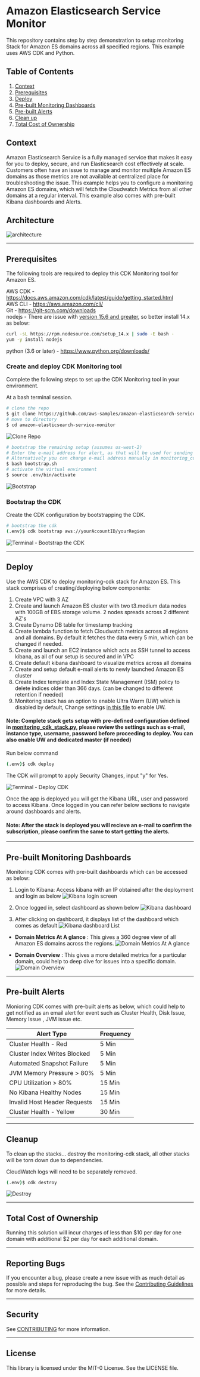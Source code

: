 # Amazon Elasticsearch Service Monitor

This repository contains step by step demonstration to setup monitoring Stack for Amazon ES domains across all specified regions. This example uses AWS CDK and Python.


## Table of Contents
1. [Context](#context)
2. [Prerequisites](#prerequisites)
3. [Deploy](#deploy)
4. [Pre-built Monitoring Dashboards](#dashboards)
5. [Pre-built Alerts](#alerts)
6. [Clean up](#cleanup)
7. [Total Cost of Ownership](#tco)

## Context <a name="context"></a>
Amazon Elasticsearch Service is a fully managed service that makes it easy for you to deploy, secure, and run Elasticsearch cost effectively at scale. Customers often have an issue to manage and monitor multiple Amazon ES domains as those metrics are not available at centralized place for troubleshooting the issue. 
This example helps you to configure a monitoring Amazon ES domains, which will fetch the Cloudwatch Metrics from all other domains at a regular interval. This example also comes with pre-built Kibana dashboards and Alerts. 

## Architecture
![architecture](/images/Amazon_ES_Monitoring_Framework.png)

-----

## Prerequisites <a name="prerequisites"></a>

The following tools are required to deploy this CDK Monitoring tool for Amazon ES.

AWS CDK - https://docs.aws.amazon.com/cdk/latest/guide/getting_started.html  
AWS CLI - https://aws.amazon.com/cli/  
Git -  https://git-scm.com/downloads  
nodejs - There are issue with [version 15.6 and greater](https://github.com/aws/aws-cdk/issues/12536), so better install 14.x as below:
```bash
curl -sL https://rpm.nodesource.com/setup_14.x | sudo -E bash -
yum -y install nodejs
```
python (3.6 or later) - https://www.python.org/downloads/  

### Create and deploy CDK Monitoring tool

Complete the following steps to set up the CDK Monitoring tool in your environment.

At a bash terminal session.

```bash
# clone the repo
$ git clone https://github.com/aws-samples/amazon-elasticsearch-service-monitor.git
# move to directory
$ cd amazon-elasticsearch-service-monitor
```

![Clone Repo](/images/cdk_monitoring_clone.png)

```bash
# bootstrap the remaining setup (assumes us-west-2)
# Enter the e-mail address for alert, as that will be used for sending the alert
# Alternatively you can change e-mail address manually in monitoring_cdk/monitoring_cdk_stack.py
$ bash bootstrap.sh
# activate the virtual environment
$ source .env/bin/activate
```

![Bootstrap](/images/cdk_monitoring_bootstrap.png)

### Bootstrap the CDK

Create the CDK configuration by bootstrapping the CDK.

```bash
# bootstrap the cdk
(.env)$ cdk bootstrap aws://yourAccountID/yourRegion
```

![Terminal - Bootstrap the CDK](/images/cdk_monitoring_bootstrap_cdk.png)

-----

## Deploy <a name="deploy"></a>
Use the AWS CDK to deploy monitoring-cdk stack for Amazon ES. This stack comprises of creating/deploying below components:
1. Create VPC with 3 AZ
2. Create and launch Amazon ES cluster with two t3.medium data nodes with 100GB of EBS storage volume. 2 nodes spreads across 2 different AZ's
3. Create Dynamo DB table for timestamp tracking 
4. Create lambda function to fetch Cloudwatch metrics across all regions and all domains. By default it fetches the data every 5 min, which can be changed if needed. 
5. Create and launch an EC2 instance which acts as SSH tunnel to access kibana, as all of our setup is secured and in VPC
6. Create default kibana dashboard to visualize metrics across all domains
7. Create and setup default e-mail alerts to newly launched Amazon ES cluster
8. Create Index template and Index State Management (ISM) policy to delete indices older than 366 days. (can be changed to different retention if needed)
9. Monitoring stack has an option to enable Ultra Warm (UW) which is disabled by default, Change settings [in this file](monitoring_cdk/monitoring_cdk_stack.py) to enable UW.


#### Note: Complete stack gets setup with pre-defined configuration defined in [monitoring_cdk_stack.py](monitoring_cdk/monitoring_cdk_stack.py), please review the settings such as e-mail, instance type, username, password before proceeding to deploy. You can also enable UW and dedicated master (if needed)

Run below command 
```bash
(.env)$ cdk deploy
```

The CDK will prompt to apply Security Changes, input "y" for Yes.

![Terminal - Deploy CDK](/images/cdk_monitoring_deploy.png)

  Once the app is deployed you will get the Kibana URL, user and password to access Kibana. Once logged in you can refer below sections to navigate around dashboards and alerts.

####  Note: After the stack is deployed you will recieve an e-mail to confirm the subscription, please confirm the same to start getting the alerts.  

-----

## Pre-built Monitoring Dashboards <a name="dashboards"></a>
  Monitoring CDK comes with pre-built dashboards which can be accessed as below:
  1. Login to Kibana: Access kibana with an IP obtained after the deployment and login as below
      ![Kibana login screen](/images/kibana_login.png)

  2. Once logged in, select dashboard as shown below
      ![Kibana dashboard](/images/kibana_select_dashboard.png)

  3. After clicking on dashboard, it displays list of the dashboard which comes as default
      ![Kibana dashboard List](/images/kibana_dashboards_list.png)

   - **Domain Metrics At A glance** : This gives a 360 degree view of all Amazon ES domains across the regions. 
      ![Domain Metrics At A glance](/images/dashboard_domain_metrics_at_a_glance.png)
   
   - **Domain Overview** :  This gives a more detailed metrics for a particular domain, could help to deep dive for issues into a specific domain. 
      ![Domain Overview](/images/dashboard_domain_overview.png)

-----

## Pre-built Alerts <a name="alerts"></a>

  Monioring CDK comes with pre-built alerts as below, which could help to get notified as an email alert for event such as Cluster Health, Disk Issue, Memory Issue , JVM issue etc. 
  
| Alert Type                    | Frequency     |
| ----------------------------- | ------------- |
| Cluster Health - Red          | 5 Min         |
| Cluster Index Writes Blocked  | 5 Min         |
| Automated Snapshot Failure    | 5 Min         |
| JVM Memory Pressure > 80%     | 5 Min         |
| CPU Utilization > 80%         | 15 Min        |
| No Kibana Healthy Nodes       | 15 Min        |
| Invalid Host Header Requests  | 15 Min        |
| Cluster Health - Yellow       | 30 Min        |

-----
## Cleanup <a name=cleanup></a>

To clean up the stacks... destroy the monitoring-cdk stack, all other stacks will be torn down due to dependencies. 

CloudWatch logs will need to be separately removed.

```bash
(.env)$ cdk destroy
```

![Destroy](/images/cdk_monitoring_destroy.png)

-----
## Total Cost of Ownership <a name=tco></a>

Running this solution will incur charges of less than $10 per day for one domain with additional $2 per day for each additional domain.

-----
## Reporting Bugs

If you encounter a bug, please create a new issue with as much detail as possible and steps for reproducing the bug. See the [Contributing Guidelines](./CONTRIBUTING.md) for more details.

-----
## Security

See [CONTRIBUTING](CONTRIBUTING.md#security-issue-notifications) for more information.

-----
## License

This library is licensed under the MIT-0 License. See the LICENSE file.

